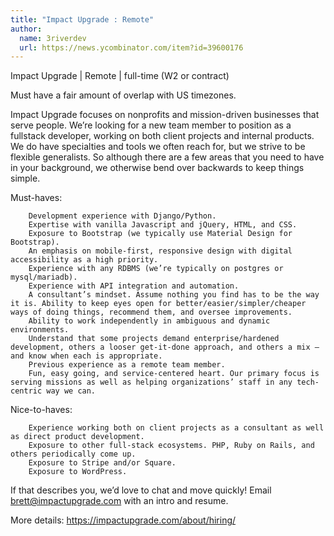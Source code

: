 ```yaml
---
title: "Impact Upgrade : Remote"
author:
  name: 3riverdev
  url: https://news.ycombinator.com/item?id=39600176
---
```

Impact Upgrade | Remote | full-time (W2 or contract)

Must have a fair amount of overlap with US timezones.

Impact Upgrade focuses on nonprofits and mission-driven businesses that serve people. We’re looking for a new team member to position as a fullstack developer, working on both client projects and internal products. We do have specialties and tools we often reach for, but we strive to be flexible generalists. So although there are a few areas that you need to have in your background, we otherwise bend over backwards to keep things simple.

Must-haves:

<pre><code>    Development experience with Django&#x2F;Python.
    Expertise with vanilla Javascript and jQuery, HTML, and CSS.
    Exposure to Bootstrap (we typically use Material Design for Bootstrap).
    An emphasis on mobile-first, responsive design with digital accessibility as a high priority.
    Experience with any RDBMS (we’re typically on postgres or mysql&#x2F;mariadb).
    Experience with API integration and automation.
    A consultant’s mindset. Assume nothing you find has to be the way it is. Ability to keep eyes open for better&#x2F;easier&#x2F;simpler&#x2F;cheaper ways of doing things, recommend them, and oversee improvements.
    Ability to work independently in ambiguous and dynamic environments.
    Understand that some projects demand enterprise&#x2F;hardened development, others a looser get-it-done approach, and others a mix — and know when each is appropriate.
    Previous experience as a remote team member.
    Fun, easy going, and service-centered heart. Our primary focus is serving missions as well as helping organizations’ staff in any tech-centric way we can.
</code></pre>
Nice-to-haves:

<pre><code>    Experience working both on client projects as a consultant as well as direct product development.
    Exposure to other full-stack ecosystems. PHP, Ruby on Rails, and others periodically come up.
    Exposure to Stripe and&#x2F;or Square.
    Exposure to WordPress.
</code></pre>
If that describes you, we’d love to chat and move quickly! Email brett@impactupgrade.com with an intro and resume.

More details: <a href="https:&#x2F;&#x2F;impactupgrade.com&#x2F;about&#x2F;hiring&#x2F;" rel="nofollow">https:&#x2F;&#x2F;impactupgrade.com&#x2F;about&#x2F;hiring&#x2F;</a>

